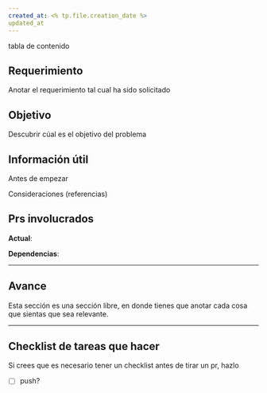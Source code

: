 ```yaml
---
created_at: <% tp.file.creation_date %>
updated_at
---
```


tabla de contenido

## Requerimiento

Anotar el requerimiento tal cual ha sido solicitado


## Objetivo

Descubrir cúal es el objetivo del problema


## Información útil

Antes de empezar

Consideraciones (referencias)

## Prs involucrados

**Actual**:

**Dependencias**:

---
## Avance

Esta sección es una sección libre, en donde tienes que anotar cada cosa que sientas que sea relevante.



---
## Checklist de tareas que hacer 

Si crees que es necesario tener un checklist antes de tirar un pr, hazlo

- [ ] push?